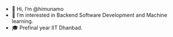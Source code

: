 - 👋 Hi, I’m @himunamo
- 👀 I’m interested in Backend Software Development and Machine learning.
- 🎓 Prefinal year IIT Dhanbad.

<!---
himunamo/himunamo is a ✨ special ✨ repository because its `README.md` (this file) appears on your GitHub profile.
You can click the Preview link to take a look at your changes.
--->
